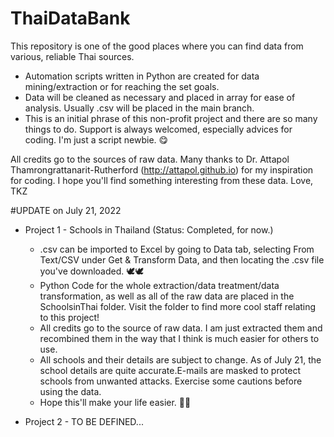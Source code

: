 # ThaiDataBank
This repository is one of the good places where you can find data from various, reliable Thai sources.
- Automation scripts written in Python are created for data mining/extraction or for reaching the set goals.
- Data will be cleaned as necessary and placed in array for ease of analysis. Usually .csv will be placed in the main branch.
- This is an initial phrase of this non-profit project and there are so many things to do. Support is always welcomed, especially advices for coding. I'm just a script newbie. 😋

All credits go to the sources of raw data. Many thanks to Dr. Attapol Thamrongrattanarit-Rutherford (http://attapol.github.io) for my inspiration for coding.
I hope you'll find something interesting from these data.
Love, TKZ

#UPDATE on July 21, 2022
- Project 1 - Schools in Thailand (Status: Completed, for now.)
  - .csv can be imported to Excel by going to Data tab, selecting From Text/CSV under Get & Transform Data, and then locating the .csv file you've downloaded. 🕊️🕊️
  - Python Code for the whole extraction/data treatment/data transformation, as well as all of the raw data are placed in the SchoolsinThai folder. Visit the folder to find more cool staff relating to this project! 
  - All credits go to the source of raw data. I am just extracted them and recombined them in the way that I think is much easier for others to use.
  - All schools and their details are subject to change. As of July 21, the school details are quite accurate.E-mails are masked to protect schools from unwanted attacks. Exercise some cautions before using the data.
  - Hope this'll make your life easier. 🙂🙂

- Project 2 - TO BE DEFINED...
